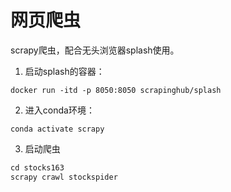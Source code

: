 # 网页爬虫

scrapy爬虫，配合无头浏览器splash使用。

1. 启动splash的容器：

`docker run -itd -p 8050:8050 scrapinghub/splash`

2. 进入conda环境：

`conda activate scrapy`

3. 启动爬虫

```python
cd stocks163
scrapy crawl stockspider
```

 
